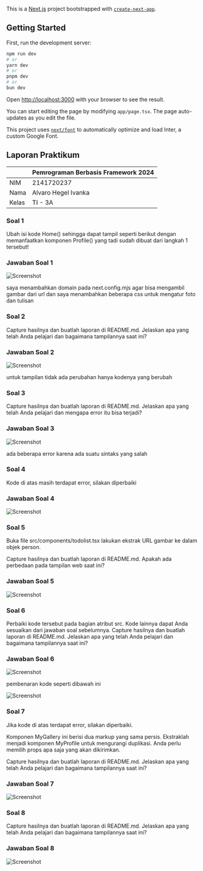 This is a [Next.js](https://nextjs.org/) project bootstrapped with [`create-next-app`](https://github.com/vercel/next.js/tree/canary/packages/create-next-app).

## Getting Started

First, run the development server:

```bash
npm run dev
# or
yarn dev
# or
pnpm dev
# or
bun dev
```

Open [http://localhost:3000](http://localhost:3000) with your browser to see the result.

You can start editing the page by modifying `app/page.tsx`. The page auto-updates as you edit the file.

This project uses [`next/font`](https://nextjs.org/docs/basic-features/font-optimization) to automatically optimize and load Inter, a custom Google Font.

## Laporan Praktikum

|  | Pemrograman Berbasis Framework 2024 |
|--|--|
| NIM |  2141720237|
| Nama |  Alvaro Hegel Ivanka |
| Kelas | TI - 3A |


### Soal 1

Ubah isi kode Home() sehingga dapat tampil seperti berikut dengan memanfaatkan komponen Profile() yang tadi sudah dibuat dari langkah 1 tersebut!

### Jawaban Soal 1

![Screenshot](asset/01.png)

saya menambahkan domain pada next.config.mjs agar bisa mengambil gambar dari url dan saya menambahkan beberapa css untuk mengatur foto dan tulisan 

### Soal 2

Capture hasilnya dan buatlah laporan di README.md. Jelaskan apa yang telah Anda pelajari dan bagaimana tampilannya saat ini?

### Jawaban Soal 2

![Screenshot](asset/02.png)

untuk tampilan tidak ada perubahan hanya kodenya yang berubah 

### Soal 3

Capture hasilnya dan buatlah laporan di README.md. Jelaskan apa yang telah Anda pelajari dan mengapa error itu bisa terjadi?

### Jawaban Soal 3

![Screenshot](asset/03.png)

ada beberapa error karena ada suatu sintaks yang salah 

### Soal 4

Kode di atas masih terdapat error, silakan diperbaiki

### Jawaban Soal 4

![Screenshot](asset/04.png)

### Soal 5

Buka file src/components/todolist.tsx lakukan ekstrak URL gambar ke dalam objek person.

Capture hasilnya dan buatlah laporan di README.md. Apakah ada perbedaan pada tampilan web saat ini?

### Jawaban Soal 5

![Screenshot](asset/05.png)

### Soal 6

Perbaiki kode tersebut pada bagian atribut src. Kode lainnya dapat Anda sesuaikan dari jawaban soal sebelumnya. Capture hasilnya dan buatlah laporan di README.md. Jelaskan apa yang telah Anda pelajari dan bagaimana tampilannya saat ini?

### Jawaban Soal 6

![Screenshot](asset/06.png)

pembenaran kode seperti dibawah ini

![Screenshot](asset/6.png)

### Soal 7

Jika kode di atas terdapat error, silakan diperbaiki.

Komponen MyGallery ini berisi dua markup yang sama persis. Ekstraklah menjadi komponen MyProfile untuk mengurangi duplikasi. Anda perlu memilih props apa saja yang akan dikirimkan.

Capture hasilnya dan buatlah laporan di README.md. Jelaskan apa yang telah Anda pelajari dan bagaimana tampilannya saat ini?

### Jawaban Soal 7

![Screenshot](asset/07.png)

### Soal 8

Capture hasilnya dan buatlah laporan di README.md. Jelaskan apa yang telah Anda pelajari dan bagaimana tampilannya saat ini?

### Jawaban Soal 8

![Screenshot](asset/08.png)


